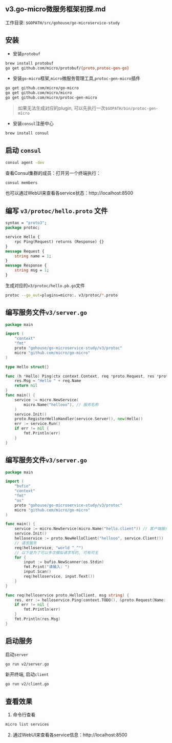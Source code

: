 ## v3.go-micro微服务框架初探.md
工作目录: `$GOPATH/src/gohouse/go-microservice-study`

## 安装
- 安装`protobuf`
```bash
brew install protobuf
go get github.com/micro/protobuf/{proto,protoc-gen-go}
```

- 安装`go-micro`框架,`micro`微服务管理工具,`protoc-gen-micro`插件
```bash
go get github.com/micro/go-micro
go get github.com/micro/micro
go get github.com/micro/protoc-gen-micro
```
> 如果无法生成对应的plugin, 可以先执行一次`$GOPATH/bin/protoc-gen-micro`

- 安装`consul`注册中心
```bash
brew install consul
```

## 启动 `consul`
```bash
consul agent -dev
```
查看Consul集群的成员：打开另一个终端执行：
```bash
consul members
```
也可以通过WebUI来查看各service状态：http://localhost:8500

## 编写 `v3/protoc/hello.proto` 文件
```proto
syntax = "proto3";
package protoc;

service Hello {
    rpc Ping(Request) returns (Response) {}
}
message Request {
    string name = 1;
}
message Response {
    string msg = 1;
}
```
生成对应的`v3/protoc/hello.pb.go`文件
```bash
protoc --go_out=plugins=micro:. v3/protoc/*.proto
```

## 编写服务文件`v3/server.go`
```go
package main

import (
	"context"
	"fmt"
	proto "gohouse/go-microservice-study/v3/protoc"
	micro "github.com/micro/go-micro"
)

type Hello struct{}

func (h *Hello) Ping(ctx context.Context, req *proto.Request, res *proto.Response) error {
	res.Msg = "Hello " + req.Name
	return nil
}
func main() {
	service := micro.NewService(
		micro.Name("hellooo"), // 服务名称
	)
	service.Init()
	proto.RegisterHelloHandler(service.Server(), new(Hello))
	err := service.Run()
	if err != nil {
		fmt.Println(err)
	}
}
```
## 编写服务文件`v3/server.go`
```go
package main

import (
	"bufio"
	"context"
	"fmt"
	"os"
	proto "gohouse/go-microservice-study/v3/protoc"
	micro "github.com/micro/go-micro"
)

func main() {
	service := micro.NewService(micro.Name("hello.client")) // 客户端服务名称
	service.Init()
	helloservice := proto.NewHelloClient("hellooo", service.Client())
	// 请求服务
	req(helloservice, "world ^_^")
	// 以下是为了可以多次模拟请求写的, 可有可无
	for {
		input := bufio.NewScanner(os.Stdin)
		fmt.Print("请输入: ")
		input.Scan()
		req(helloservice, input.Text())
	}
}

func req(helloservice proto.HelloClient, msg string) {
	res, err := helloservice.Ping(context.TODO(), &proto.Request{Name: msg})
	if err != nil {
		fmt.Println(err)
	}
	fmt.Println(res.Msg)
}

```
## 启动服务
启动`server`
```bash
go run v2/server.go
```
新开终端, 启动`client`
```bash
go run v2/client.go
```

## 查看效果
1. 命令行查看
```bash
micro list services
```
2. 通过WebUI来查看各service信息：http://localhost:8500
